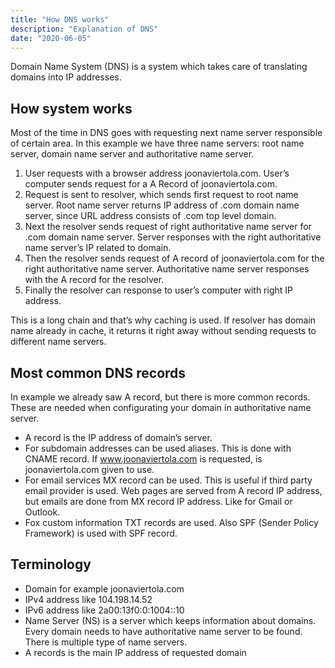 ```yaml
---
title: "How DNS works"
description: "Explanation of DNS"
date: "2020-06-05"
---
```


Domain Name System (DNS) is a system which takes care of translating domains into IP addresses.

## How system works

Most of the time in DNS goes with requesting next name server responsible of certain area. In this example we have three name servers: root name server, domain name server and authoritative name server.

1. User requests with a browser address joonaviertola.com. User’s computer sends request for a A Record of joonaviertola.com.
2. Request is sent to resolver, which sends first request to root name server. Root name server returns IP address of .com domain name server, since URL address consists of .com top level domain.
3. Next the resolver sends request of right authoritative name server for .com domain name server. Server responses with the right authoritative name server’s IP related to domain.
4. Then the resolver sends request of A record of joonaviertola.com for the right authoritative name server. Authoritative name server responses with the A record for the resolver.
5. Finally the resolver can response to user’s computer with right IP address.

This is a long chain and that’s why caching is used. If resolver has domain name already in cache, it returns it right away without sending requests to different name servers.

## Most common DNS records

In example we already saw A record, but there is more common records. These are needed when configurating your domain in authoritative name server.

- A record is the IP address of domain’s server.
- For subdomain addresses can be used aliases. This is done with CNAME record. If www.joonaviertola.com is requested, is joonaviertola.com given to use.
- For email services MX record can be used. This is useful if third party email provider is used. Web pages are served from A record IP address, but emails are done from MX record IP address. Like for Gmail or Outlook.
- Fox custom information TXT records are used. Also SPF (Sender Policy Framework) is used with SPF record.

## Terminology

- Domain for example joonaviertola.com
- IPv4 address like 104.198.14.52
- IPv6 address like 2a00:13f0:0:1004::10
- Name Server (NS) is a server which keeps information about domains. Every domain needs to have authoritative name server to be found. There is multiple type of name servers.
- A records is the main IP address of requested domain
